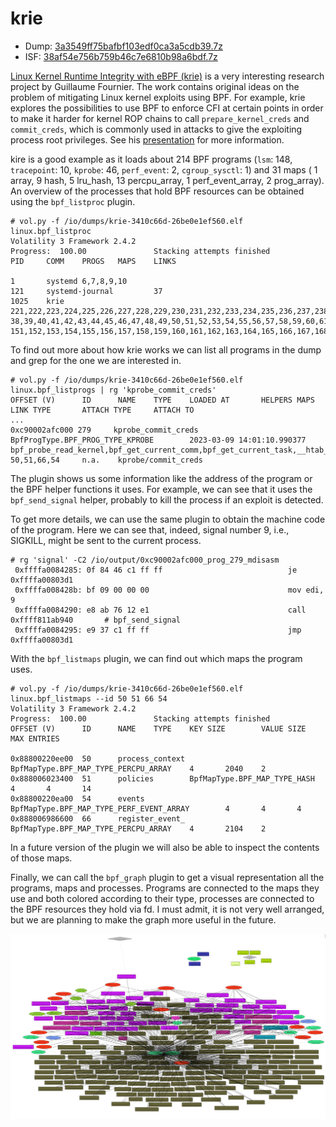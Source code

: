 # krie

- Dump: [3a3549ff75bafbf103edf0ca3a5cdb39.7z](https://owncloud.fraunhofer.de/index.php/s/i88sl3p69HbxpAC)
- ISF: [38af54e756b759b46c7e6810b98a6bdf.7z](https://owncloud.fraunhofer.de/index.php/s/lRtAXFOO1KMsiuH)

[Linux Kernel Runtime Integrity with eBPF (krie)](https://github.com/gui774ume/krie)
is a very interesting research project by Guillaume Fournier.
The work contains original ideas on the problem of mitigating Linux
kernel exploits using BPF. For example, krie explores the possibilities
to use BPF to enforce CFI at certain points
in order to make it harder for kernel ROP chains to call
`prepare_kernel_creds` and `commit_creds`, which is commonly used in
attacks to give the exploiting process root privileges.
See his
[presentation](https://www.blackhat.com/us-22/briefings/schedule/index.html#return-to-sender---detecting-kernel-exploits-with-ebpf-27127)
for more information.

kire is a good example as it loads about 214 BPF programs (`lsm`: 148,
`tracepoint`: 10, `kprobe`: 46, `perf_event`: 2, `cgroup_sysctl`: 1)
and 31 maps ( 1 array, 9 hash, 5 lru_hash, 13 percpu_array,
1 perf_event_array, 2 prog_array). An overview of the processes that
hold BPF resources can be obtained using the `bpf_listproc` plugin.

```
# vol.py -f /io/dumps/krie-3410c66d-26be0e1ef560.elf linux.bpf_listproc
Volatility 3 Framework 2.4.2
Progress:  100.00               Stacking attempts finished
PID     COMM    PROGS   MAPS    LINKS

1       systemd 6,7,8,9,10
121     systemd-journal         37
1025    krie    221,222,223,224,225,226,227,228,229,230,231,232,233,234,235,236,237,238,239,240,241,242,243,244,245,246,247,248,249,250,251,252,253,254,255,256,257,258,259,260,261,262,263,264,265,266,267,268,269,270,271,272,273,274,275,276,277,278,279,280,281,282,283,284,285,286,287,288,289,290,291,292,293,294,295,296,297,298,299,300,301,302,303,304,305,306,307,308,309,310,311,312,313,314,315,316,317,318,319,320,321,322,323,324,325,326,327,328,329,330,331,332,333,334,335,336,337,338,339,340,341,342,343,344,345,346,347,348,349,350,351,352,353,354,355,356,357,358,359,360,361,362,363,364,365,366,367,368,369,370,371,372,373,374,375,376,377,378,379,380,381,382,383,384,385,386,387,388,389,390,391,392,393,394,395,396,397,398,399,400,401,402,403,404,405,406,407,408,409,410,411,412,413,414,415,416,417,418,419,420,421,422,423,424,425,426,427 38,39,40,41,42,43,44,45,46,47,48,49,50,51,52,53,54,55,56,57,58,59,60,61,62,63,64,65,66,54  151,152,153,154,155,156,157,158,159,160,161,162,163,164,165,166,167,168,169,170,171,172,173,174,175,176,177,178,179,180,181,182,183,184,185,186,187,188,189,190,191,192,193,194,195,196,197,198,199,200,201,202,203,204,205,206,207,208,209,210,211,212,213,214,215,216,217,218,219,220,221,222,223,224,225,226,227,228,229,230,231,232,233,234,235,236,237,238,239,240,241,242,243,244,245,246,247,248,249,250,251,252,253,254,255,256,257,258,259,260,261,262,263,264,265,266,267,268,269,270,271,272,273,274,275,276,277,278,279,280,281,282,283,284,285,286,287,288,289,290,291,292,293,294,295,296,297,298
```

To find out more about how krie works we can list all programs in the
dump and grep for the one we are interested in.

```
# vol.py -f /io/dumps/krie-3410c66d-26be0e1ef560.elf linux.bpf_listprogs | rg 'kprobe_commit_creds'
OFFSET (V)      ID      NAME    TYPE    LOADED AT       HELPERS MAPS    LINK TYPE       ATTACH TYPE     ATTACH TO
...
0xc90002afc000 279     kprobe_commit_creds  BpfProgType.BPF_PROG_TYPE_KPROBE        2023-03-09 14:01:10.990377      bpf_probe_read_kernel,bpf_get_current_comm,bpf_get_current_task,__htab_map_lookup_elem,bpf_get_smp_processor_id,bpf_perf_event_output,bpf_ktime_get_ns,bpf_probe_read_compat_str,percpu_array_map_lookup_elem,bpf_send_signal,bpf_get_current_pid_tgid        50,51,66,54     n.a.    kprobe/commit_creds
```

The plugin shows us some information like the address of the program
or the BPF helper functions it uses. For example, we can see that it
uses the `bpf_send_signal` helper, probably to kill the process
if an exploit is detected.

To get more details, we can use the same plugin to obtain the machine
code of the program. Here we can see that, indeed, signal number 9, i.e.,
SIGKILL, might be sent to the current process.

```
# rg 'signal' -C2 /io/output/0xc90002afc000_prog_279_mdisasm
 0xffffa0084285: 0f 84 46 c1 ff ff                            je 0xffffa00803d1
 0xffffa008428b: bf 09 00 00 00                               mov edi, 9
 0xffffa0084290: e8 ab 76 12 e1                               call 0xffff811ab940       # bpf_send_signal
 0xffffa0084295: e9 37 c1 ff ff                               jmp 0xffffa00803d1
```

With the `bpf_listmaps` plugin, we can find out which maps the program
uses.

```
# vol.py -f /io/dumps/krie-3410c66d-26be0e1ef560.elf linux.bpf_listmaps --id 50 51 66 54
Volatility 3 Framework 2.4.2
Progress:  100.00               Stacking attempts finished
OFFSET (V)      ID      NAME    TYPE    KEY SIZE        VALUE SIZE      MAX ENTRIES

0x88800220ee00  50      process_context BpfMapType.BPF_MAP_TYPE_PERCPU_ARRAY    4       2040    2
0x888006023400  51      policies        BpfMapType.BPF_MAP_TYPE_HASH    4       4       14
0x88800220ea00  54      events  BpfMapType.BPF_MAP_TYPE_PERF_EVENT_ARRAY        4       4       4
0x888006986600  66      register_event_ BpfMapType.BPF_MAP_TYPE_PERCPU_ARRAY    4       2104    2
```

In a future version of the plugin we will also be able to inspect the
contents of those maps.

Finally, we can call the `bpf_graph` plugin to get a visual
representation all the programs, maps and processes. Programs are
connected to the maps they use and both colored according to their type,
processes are connected to the BPF resources they hold via fd.
I must admit, it is not very well arranged, but we are planning to
make the graph more useful in the future.

![krie-3410c66d-26be0e1ef560.elf.png](../../media/krie-3410c66d-26be0e1ef560.elf.png)
